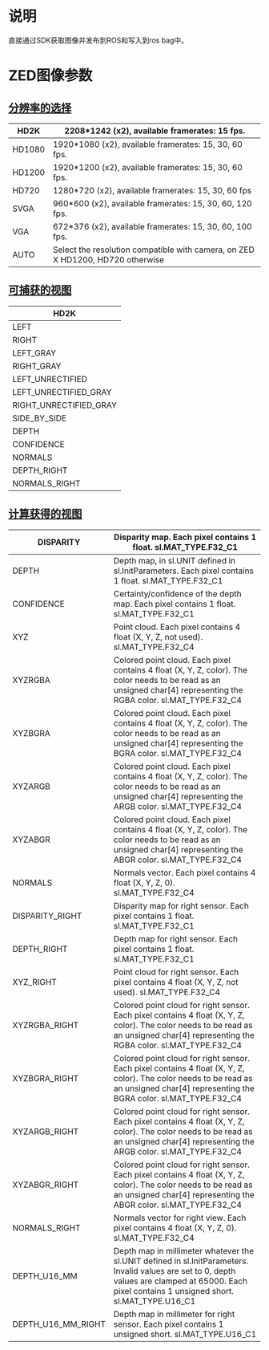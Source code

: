 # 说明 

直接通过SDK获取图像并发布到ROS和写入到ros bag中。

# ZED图像参数
## [分辨率的选择](https://www.stereolabs.com/docs/api/python/classpyzed_1_1sl_1_1RESOLUTION.html)

| HD2K   | 2208*1242 (x2), available framerates: 15 fps.                |
| ------ | ------------------------------------------------------------ |
| HD1080 | 1920*1080 (x2), available framerates: 15, 30, 60 fps.        |
| HD1200 | 1920*1200 (x2), available framerates: 15, 30, 60 fps.        |
| HD720  | 1280*720 (x2), available framerates: 15, 30, 60 fps          |
| SVGA   | 960*600 (x2), available framerates: 15, 30, 60, 120 fps.     |
| VGA    | 672*376 (x2), available framerates: 15, 30, 60, 100 fps.     |
| AUTO   | Select the resolution compatible with camera, on ZED X HD1200, HD720 otherwise |

## [可捕获的视图](https://www.stereolabs.com/docs/api/python/classpyzed_1_1sl_1_1VIEW.html)

| HD2K                   |
| ---------------------- |
| LEFT                   |
| RIGHT                  |
| LEFT_GRAY              |
| RIGHT_GRAY             |
| LEFT_UNRECTIFIED       |
| LEFT_UNRECTIFIED_GRAY  |
| RIGHT_UNRECTIFIED_GRAY |
| SIDE_BY_SIDE           |
| DEPTH                  |
| CONFIDENCE             |
| NORMALS                |
| DEPTH_RIGHT            |
| NORMALS_RIGHT          |

## [计算获得的视图](https://www.stereolabs.com/docs/api/python/classpyzed_1_1sl_1_1MEASURE.html)

| DISPARITY          | Disparity map. Each pixel contains 1 float. sl.MAT_TYPE.F32_C1 |
| ------------------ | ------------------------------------------------------------ |
| DEPTH              | Depth map, in sl.UNIT defined in sl.InitParameters. Each pixel contains 1 float. sl.MAT_TYPE.F32_C1 |
| CONFIDENCE         | Certainty/confidence of the depth map. Each pixel contains 1 float. sl.MAT_TYPE.F32_C1 |
| XYZ                | Point cloud. Each pixel contains 4 float (X, Y, Z, not used). sl.MAT_TYPE.F32_C4 |
| XYZRGBA            | Colored point cloud. Each pixel contains 4 float (X, Y, Z, color). The color  needs to be read as an unsigned char[4] representing the RGBA color.  sl.MAT_TYPE.F32_C4 |
| XYZBGRA            | Colored point cloud. Each pixel contains 4 float (X, Y, Z, color). The color needs to be  read as an unsigned char[4] representing the BGRA color.  sl.MAT_TYPE.F32_C4 |
| XYZARGB            | Colored point cloud. Each pixel contains 4 float (X, Y, Z, color). The color needs to be  read as an unsigned char[4] representing the ARGB color.  sl.MAT_TYPE.F32_C4 |
| XYZABGR            | Colored point cloud. Each pixel contains 4 float (X, Y, Z, color). The color needs to be  read as an unsigned char[4] representing the ABGR color.  sl.MAT_TYPE.F32_C4 |
| NORMALS            | Normals vector. Each pixel contains 4 float (X, Y, Z, 0). sl.MAT_TYPE.F32_C4 |
| DISPARITY_RIGHT    | Disparity map for right sensor. Each pixel contains 1 float. sl.MAT_TYPE.F32_C1 |
| DEPTH_RIGHT        | Depth map for right sensor. Each pixel contains 1 float. sl.MAT_TYPE.F32_C1 |
| XYZ_RIGHT          | Point cloud for right sensor. Each pixel contains 4 float (X, Y, Z, not used). sl.MAT_TYPE.F32_C4 |
| XYZRGBA_RIGHT      | Colored point cloud for right sensor. Each pixel contains 4 float (X, Y, Z,  color). The color needs to be read as an unsigned char[4] representing  the RGBA color. sl.MAT_TYPE.F32_C4 |
| XYZBGRA_RIGHT      | Colored point cloud for right sensor. Each pixel contains 4 float (X, Y, Z,  color). The color needs to be read as an unsigned char[4] representing  the BGRA color. sl.MAT_TYPE.F32_C4 |
| XYZARGB_RIGHT      | Colored point cloud for right sensor. Each pixel contains 4 float (X, Y, Z,  color). The color needs to be read as an unsigned char[4] representing  the ARGB color. sl.MAT_TYPE.F32_C4 |
| XYZABGR_RIGHT      | Colored point cloud for right sensor. Each pixel contains 4 float (X, Y, Z,  color). The color needs to be read as an unsigned char[4] representing  the ABGR color. sl.MAT_TYPE.F32_C4 |
| NORMALS_RIGHT      | Normals vector for right view. Each pixel contains 4 float (X, Y, Z, 0). sl.MAT_TYPE.F32_C4 |
| DEPTH_U16_MM       | Depth map in millimeter whatever the sl.UNIT defined in sl.InitParameters.  Invalid values are set to 0, depth values are clamped at 65000. Each  pixel contains 1 unsigned short. sl.MAT_TYPE.U16_C1 |
| DEPTH_U16_MM_RIGHT | Depth map in millimeter for right sensor. Each pixel contains 1 unsigned short. sl.MAT_TYPE.U16_C1 |